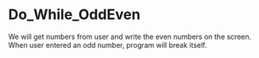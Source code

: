 # Do_While_OddEven
We will get numbers from user and write the even numbers on the screen. When user entered an odd number, program will break itself.

